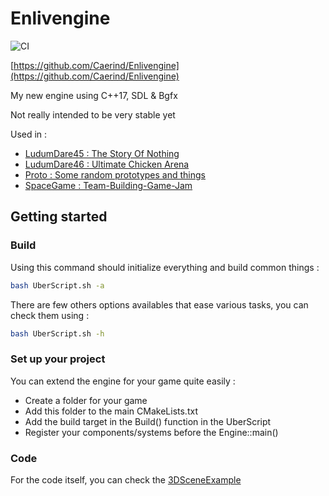 # Enlivengine

![CI](https://github.com/Caerind/Enlivengine/workflows/CI/badge.svg?branch=master)

[https://github.com/Caerind/Enlivengine](https://github.com/Caerind/Enlivengine)

My new engine using C++17, SDL & Bgfx

Not really intended to be very stable yet

Used in :
  -  [LudumDare45 : The Story Of Nothing](https://github.com/Caerind/LudumDare45)
  -  [LudumDare46 : Ultimate Chicken Arena](https://github.com/Caerind/LudumDare46)
  -  [Proto : Some random prototypes and things](https://github.com/Caerind/Proto)
  -  [SpaceGame : Team-Building-Game-Jam](https://github.com/Caerind/SpaceGame)

## Getting started

### Build

Using this command should initialize everything and build common things :
```bash
bash UberScript.sh -a
```

There are few others options availables that ease various tasks, you can check them using :
```bash
bash UberScript.sh -h
```

### Set up your project

You can extend the engine for your game quite easily :
  
- Create a folder for your game
- Add this folder to the main CMakeLists.txt
- Add the build target in the Build() function in the UberScript
- Register your components/systems before the Engine::main()


### Code

For the code itself, you can check the [3DSceneExample](https://github.com/Caerind/Enlivengine/blob/master/Enlivengine/EnlivengineExamples/3DSceneExample.cpp)
